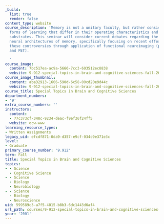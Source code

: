```yaml
---
_build:
  list: true
  render: false
content_type: website
course_description: 'Memory is not a unitary faculty, but rather consists of multiple
  forms of learning that differ in their operating characteristics and neurobiological
  substrates. This seminar will consider current debates regarding the cognitive and
  neural architectures of memory, specifically focusing on recent efforts to address
  these controversies through application of functional neuroimaging (primarily fMRI
  and PET).

  '
course_image:
  content: 7bc517ea-ac9a-5666-7cc3-603512ec8838
  website: 9-912-special-topics-in-brain-and-cognitive-sciences-fall-2001
course_image_thumbnail:
  content: aba32913-1606-590d-6c58-00cd20e9d44c
  website: 9-912-special-topics-in-brain-and-cognitive-sciences-fall-2001
course_title: Special Topics in Brain and Cognitive Sciences
department_numbers:
- '9'
extra_course_numbers: ''
instructors:
  content:
  - 77c373cf-340c-9234-deac-f9ef36f24ff5
  website: ocw-www
learning_resource_types:
- Written Assignments
legacy_uid: efcdf871-0da9-d357-e9cf-034c9e371e3c
level:
- Graduate
primary_course_number: '9.912'
term: Fall
title: Special Topics in Brain and Cognitive Sciences
topics:
- - Science
  - Cognitive Science
- - Science
  - Biology
  - Neurobiology
- - Science
  - Biology
  - Neuroscience
uid: 599589c3-a7f5-4015-b8b3-6dc1443d6af4
url_path: courses/9-912-special-topics-in-brain-and-cognitive-sciences-fall-2001
year: '2001'
---
```

